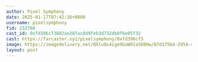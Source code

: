 ```yaml
---
author: Pixel Symphony
date: 2025-01-17T07:42:16+0000
username: pixelsymphony
fid: 232704
cast_id: 0xfd396cf3882ae287ac8d9feb3d732db0f6e95f32
cast: https://farcaster.xyz/pixelsymphony/0xfd396cf3
image: https://imagedelivery.net/BXluQx4ige9GuW0Ia56BHw/87d175bd-2954-4e72-d783-ee8a7eb15700/original
layout: post
---
```


<img src='https://imagedelivery.net/BXluQx4ige9GuW0Ia56BHw/87d175bd-2954-4e72-d783-ee8a7eb15700/original' alt='' referrerpolicy='no-referrer'/>
